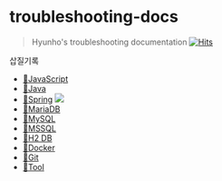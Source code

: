 # troubleshooting-docs
>Hyunho's troubleshooting documentation [![Hits](https://hits.seeyoufarm.com/api/count/incr/badge.svg?url=https%3A%2F%2Fgithub.com%2Fhyunolike%2Ftroubleshooting-docs&count_bg=%2379C83D&title_bg=%23555555&icon=github.svg&icon_color=%23E7E7E7&title=hits&edge_flat=false)](https://hits.seeyoufarm.com)

삽질기록
- [🐽JavaScript](./javascript/README.md)
- [🦕Java](./java/README.md)
- [🍃Spring](./spring/README.md) ![](https://img.shields.io/badge/%EC%82%BD%EC%A7%88%20%EB%A7%8E%EC%95%84%EC%9A%94%F0%9F%A4%A3-red?style=flat-square)
- [🦦MariaDB](./mariadb/README.md)
- [🐬MySQL](./mysql/README.md)
- [🦔MSSQL](./mssql/README.md)
- [🐌H2 DB](./h2/README.md)
- [🐳Docker](./docker/README.md)
- [📌Git](./git/README.md)
- [🐰Tool](./tool/README.md)
